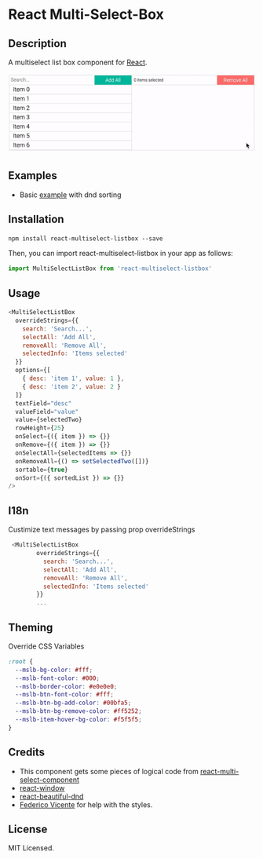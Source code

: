 # React Multi-Select-Box

## Description

A multiselect list box component for <a href="https://reactjs.org/" target="_blank">React</a>.

![react-multiselect-listbox demo](demo.gif)

## Examples

- Basic <a href="https://codesandbox.io/s/multi-select-listbox-example-lgvdf?file=/src/App.js" target="_blank">example</a> with dnd sorting

## Installation

`npm install react-multiselect-listbox --save`

Then, you can import react-multiselect-listbox in your app as follows:

```js
import MultiSelectListBox from 'react-multiselect-listbox'
```

## Usage

```js
<MultiSelectListBox
  overrideStrings={{
    search: 'Search...',
    selectAll: 'Add All',
    removeAll: 'Remove All',
    selectedInfo: 'Items selected'
  }}
  options={[
    { desc: 'item 1', value: 1 },
    { desc: 'item 2', value: 2 }
  ]}
  textField="desc"
  valueField="value"
  value={selectedTwo}
  rowHeight={25}
  onSelect={({ item }) => {}}
  onRemove={({ item }) => {}}
  onSelectAll={selectedItems => {}}
  onRemoveAll={() => setSelectedTwo([])}
  sortable={true}
  onSort={({ sortedList }) => {}}
/>
```

## I18n

Custimize text messages by passing prop overrideStrings

```js
 <MultiSelectListBox
        overrideStrings={{
          search: 'Search...',
          selectAll: 'Add All',
          removeAll: 'Remove All',
          selectedInfo: 'Items selected'
        }}
        ...
```

## Theming

Override CSS Variables

```css
:root {
  --mslb-bg-color: #fff;
  --mslb-font-color: #000;
  --mslb-border-color: #e0e0e0;
  --mslb-btn-font-color: #fff;
  --mslb-btn-bg-add-color: #00bfa5;
  --mslb-btn-bg-remove-color: #ff5252;
  --mslb-item-hover-bg-color: #f5f5f5;
}
```

## Credits

- This component gets some pieces of logical code from [react-multi-select-component](https://github.com/harshzalavadiya/react-multi-select-component/)
- [react-window](https://github.com/bvaughn/react-window)
- [react-beautiful-dnd](https://github.com/atlassian/react-beautiful-dnd)
- <a href="">Federico Vicente</a> for help with the styles.

## License

MIT Licensed.
